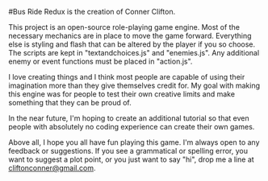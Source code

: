 #Bus Ride Redux is the creation of Conner Clifton.

This project is an open-source role-playing game engine. Most of the necessary mechanics are in place to move the game forward. Everything else is styling and flash that can be altered by the player if you so choose. The scripts are kept in "textandchoices.js" and "enemies.js". Any additional enemy or event functions must be placed in "action.js".

I love creating things and I think most people are capable of using their imagination more than they give themselves credit for. My goal with making this engine was for people to test their own creative limits and make something that they can be proud of.

In the near future, I'm hoping to create an additional tutorial so that even people with absolutely no coding experience can create their own games.


Above all, I hope you all have fun playing this game. I'm always open to any feedback or suggestions. If you see a grammatical or spelling error, you want to suggest a plot point, or you just want to say "hi", drop me a line at cliftonconner@gmail.com.